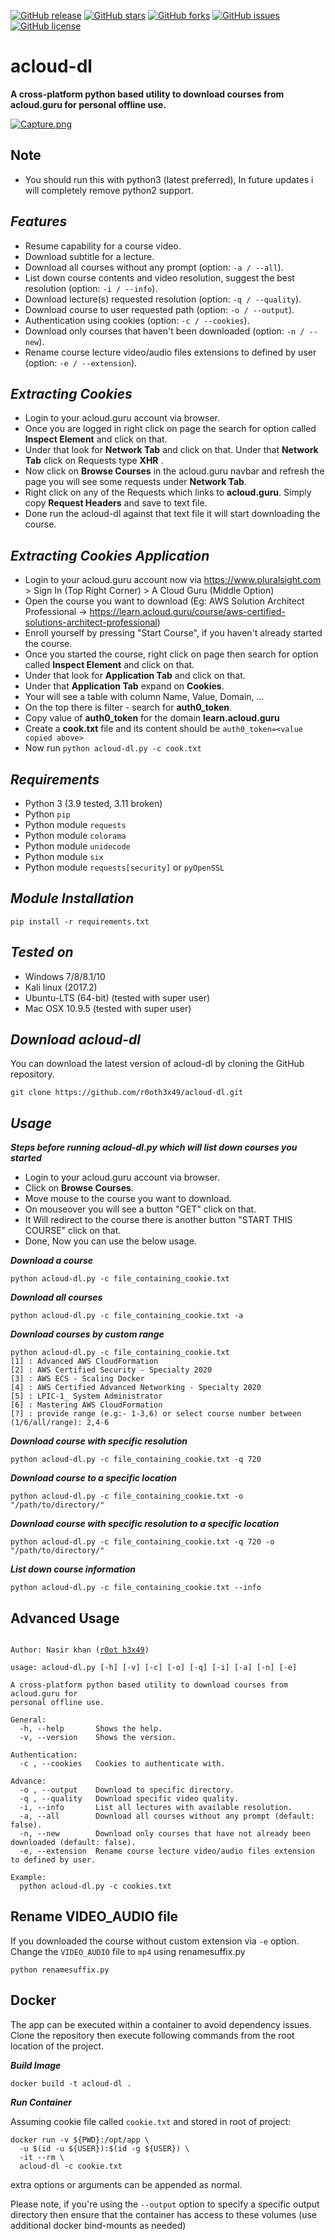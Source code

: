 [![GitHub release](https://img.shields.io/badge/release-v0.1-brightgreen.svg?style=flat-square)](https://github.com/r0oth3x49/acloud-dl/releases/tag/v0.1)
[![GitHub stars](https://img.shields.io/github/stars/r0oth3x49/acloud-dl.svg?style=flat-square)](https://github.com/r0oth3x49/acloud-dl/stargazers)
[![GitHub forks](https://img.shields.io/github/forks/r0oth3x49/acloud-dl.svg?style=flat-square)](https://github.com/r0oth3x49/acloud-dl/network)
[![GitHub issues](https://img.shields.io/github/issues/r0oth3x49/acloud-dl.svg?style=flat-square)](https://github.com/r0oth3x49/acloud-dl/issues)
[![GitHub license](https://img.shields.io/github/license/r0oth3x49/acloud-dl.svg?style=flat-square)](https://github.com/r0oth3x49/acloud-dl/blob/master/LICENSE)

# acloud-dl

**A cross-platform python based utility to download courses from acloud.guru for personal offline use.**

[![Capture.png](https://s26.postimg.cc/h8nxkvydl/Capture.png)](https://postimg.cc/image/nz4eublj9/)

## Note

- You should run this with python3 (latest preferred), In future updates i will completely remove python2 support.

## ***Features***

- Resume capability for a course video.
- Download subtitle for a lecture.
- Download all courses without any prompt (option: `-a / --all`).
- List down course contents and video resolution, suggest the best resolution (option: `-i / --info`).
- Download lecture(s) requested resolution (option: `-q / --quality`).
- Download course to user requested path (option: `-o / --output`).
- Authentication using cookies (option: `-c / --cookies`).
- Download only courses that haven't been downloaded (option: `-n / --new`).
- Rename course lecture video/audio files extensions to defined by user (option: `-e / --extension`).

## ***Extracting Cookies***

 - Login to your acloud.guru account via browser.
 - Once you are logged in right click on page the search for option called **Inspect Element** and click on that.
 - Under that look for **Network Tab** and click on that. Under that **Network Tab** click on Requests type **XHR** .
 - Now click on **Browse Courses** in the acloud.guru navbar and refresh the page you will see some requests under **Network Tab**.
 - Right click on any of the Requests which links to **acloud.guru**. Simply copy **Request Headers** and save to text file.
 - Done run the acloud-dl against that text file it will start downloading the course.

## ***Extracting Cookies Application***

 - Login to your acloud.guru account now via https://www.pluralsight.com > Sign In (Top Right Corner) > A Cloud Guru (Middle Option)
 - Open the course you want to download (Eg: AWS Solution Architect Professional -> https://learn.acloud.guru/course/aws-certified-solutions-architect-professional)
 - Enroll yourself by pressing "Start Course", if you haven't already started the course.
 - Once you started the course, right click on page then search for option called **Inspect Element** and click on that.
 - Under that look for **Application Tab** and click on that.
 - Under that **Application Tab** expand on **Cookies**.
 - Your will see a table with column Name, Value, Domain, ...
 - On the top there is filter - search for **auth0_token**.
 - Copy value of **auth0_token** for the domain **learn.acloud.guru**
 - Create a **cook.txt** file and its content should be ```auth0_token=<value copied above>```
 - Now run ```python acloud-dl.py -c cook.txt```

## ***Requirements***

- Python 3 (3.9 tested, 3.11 broken)
- Python `pip`
- Python module `requests`
- Python module `colorama`
- Python module `unidecode`
- Python module `six`
- Python module `requests[security]` or `pyOpenSSL`

## ***Module Installation***

	pip install -r requirements.txt
	
## ***Tested on***

- Windows 7/8/8.1/10
- Kali linux (2017.2)
- Ubuntu-LTS (64-bit) (tested with super user)
- Mac OSX 10.9.5 (tested with super user)

## ***Download acloud-dl***

You can download the latest version of acloud-dl by cloning the GitHub repository.

	git clone https://github.com/r0oth3x49/acloud-dl.git

## ***Usage***

***Steps before running acloud-dl.py which will list down courses you started***

- Login to your acloud.guru account via browser.
- Click on **Browse Courses**.
- Move mouse to the course you want to download.
- On mouseover you will see a button "GET" click on that.
- It Will redirect to the course there is another button "START THIS COURSE" click on that.
- Done, Now you can use the below usage.

***Download a course***

    python acloud-dl.py -c file_containing_cookie.txt

***Download all courses***

    python acloud-dl.py -c file_containing_cookie.txt -a

***Download courses by custom range***

    python acloud-dl.py -c file_containing_cookie.txt
    [1] : Advanced AWS CloudFormation
    [2] : AWS Certified Security - Specialty 2020
    [3] : AWS ECS - Scaling Docker
    [4] : AWS Certified Advanced Networking - Specialty 2020
    [5] : LPIC-1_ System Administrator
    [6] : Mastering AWS CloudFormation
    [?] : provide range (e.g:- 1-3,6) or select course number between (1/6/all/range): 2,4-6

***Download course with specific resolution***

    python acloud-dl.py -c file_containing_cookie.txt -q 720
  
***Download course to a specific location***

    python acloud-dl.py -c file_containing_cookie.txt -o "/path/to/directory/"
  
***Download course with specific resolution to a specific location***

    python acloud-dl.py -c file_containing_cookie.txt -q 720 -o "/path/to/directory/"

***List down course information***

    python acloud-dl.py -c file_containing_cookie.txt --info

## **Advanced Usage**

<pre><code>
Author: Nasir khan (<a href="http://r0oth3x49.herokuapp.com/">r0ot h3x49</a>)

usage: acloud-dl.py [-h] [-v] [-c] [-o] [-q] [-i] [-a] [-n] [-e]

A cross-platform python based utility to download courses from acloud.guru for
personal offline use.

General:
  -h, --help       Shows the help.
  -v, --version    Shows the version.

Authentication:
  -c , --cookies   Cookies to authenticate with.

Advance:
  -o , --output    Download to specific directory.
  -q , --quality   Download specific video quality.
  -i, --info       List all lectures with available resolution.
  -a, --all        Download all courses without any prompt (default: false).
  -n, --new        Download only courses that have not already been downloaded (default: false).
  -e, --extension  Rename course lecture video/audio files extension to defined by user. 

Example:
  python acloud-dl.py -c cookies.txt
</code></pre>

## Rename VIDEO_AUDIO file

If you downloaded the course without custom extension via ```-e``` option. Change the ```VIDEO_AUDIO``` file to ```mp4``` using renamesuffix.py

    python renamesuffix.py

## Docker

The app can be executed within a container to avoid dependency issues. Clone the repository then execute following commands from the root location of the project.

***Build Image***

`docker build -t acloud-dl .`

***Run Container***

Assuming cookie file called `cookie.txt` and stored in root of project:
```
docker run -v ${PWD}:/opt/app \
  -u $(id -u ${USER}):$(id -g ${USER}) \
  -it --rm \
  acloud-dl -c cookie.txt
```
extra options or arguments can be appended as normal. 

Please note, if you're using the `--output` option to specify a specific output directory then ensure that the container has access to these volumes (use additional docker bind-mounts as needed)
